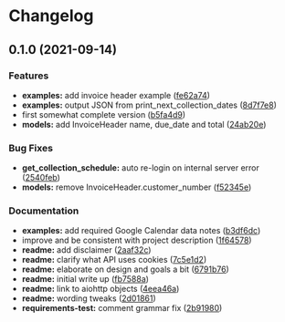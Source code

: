 # Changelog

## 0.1.0 (2021-09-14)


### Features

* **examples:** add invoice header example ([fe62a74](https://www.github.com/scop/pytekukko/commit/fe62a748d3ac219460f1e146762fca6b169cc0c2))
* **examples:** output JSON from print_next_collection_dates ([8d7f7e8](https://www.github.com/scop/pytekukko/commit/8d7f7e83325db0bf74302bcb0d0c2ab45363e3a4))
* first somewhat complete version ([b5fa4d9](https://www.github.com/scop/pytekukko/commit/b5fa4d9105044f9159e9b6b517a3dc52575cd523))
* **models:** add InvoiceHeader name, due_date and total ([24ab20e](https://www.github.com/scop/pytekukko/commit/24ab20e87ed5f81ee18b414f52319ce9631f3113))


### Bug Fixes

* **get_collection_schedule:** auto re-login on internal server error ([2540feb](https://www.github.com/scop/pytekukko/commit/2540feb2b535d0595f317e82bf1a0a599b936da6))
* **models:** remove InvoiceHeader.customer_number ([f52345e](https://www.github.com/scop/pytekukko/commit/f52345e191d0ff95b150e844936fc9b474fbd45d))


### Documentation

* **examples:** add required Google Calendar data notes ([b3df6dc](https://www.github.com/scop/pytekukko/commit/b3df6dcec13ce4448680003ffdb24f2f3bf756e4))
* improve and be consistent with project description ([1f64578](https://www.github.com/scop/pytekukko/commit/1f6457834755989e3eac855e5739778d4bfe2145))
* **readme:** add disclaimer ([2aaf32c](https://www.github.com/scop/pytekukko/commit/2aaf32c33d3fcb855524183760314e9ed2662222))
* **readme:** clarify what API uses cookies ([7c5e1d2](https://www.github.com/scop/pytekukko/commit/7c5e1d27905cb3f31357cdad99408d8b3636dc2f))
* **readme:** elaborate on design and goals a bit ([6791b76](https://www.github.com/scop/pytekukko/commit/6791b76cfaee3a499b9021337f98edb257715ae5))
* **readme:** initial write up ([fb7588a](https://www.github.com/scop/pytekukko/commit/fb7588aa0a52f7c8c5464bcbeece7ae1a46adfc3))
* **readme:** link to aiohttp objects ([4eea46a](https://www.github.com/scop/pytekukko/commit/4eea46ac44e1afa7257f3ad38de4c4d6caf32844))
* **readme:** wording tweaks ([2d01861](https://www.github.com/scop/pytekukko/commit/2d01861a01faabef758ec102e19b5670f2665b42))
* **requirements-test:** comment grammar fix ([2b91980](https://www.github.com/scop/pytekukko/commit/2b91980bd9c1642b1fcbab0cca778ebc10dc8375))
